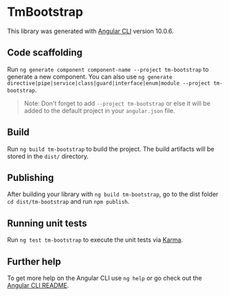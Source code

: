 # TmBootstrap

This library was generated with [Angular CLI](https://github.com/angular/angular-cli) version 10.0.6.

## Code scaffolding

Run `ng generate component component-name --project tm-bootstrap` to generate a new component. You can also use `ng generate directive|pipe|service|class|guard|interface|enum|module --project tm-bootstrap`.
> Note: Don't forget to add `--project tm-bootstrap` or else it will be added to the default project in your `angular.json` file. 

## Build

Run `ng build tm-bootstrap` to build the project. The build artifacts will be stored in the `dist/` directory.

## Publishing

After building your library with `ng build tm-bootstrap`, go to the dist folder `cd dist/tm-bootstrap` and run `npm publish`.

## Running unit tests

Run `ng test tm-bootstrap` to execute the unit tests via [Karma](https://karma-runner.github.io).

## Further help

To get more help on the Angular CLI use `ng help` or go check out the [Angular CLI README](https://github.com/angular/angular-cli/blob/master/README.md).
